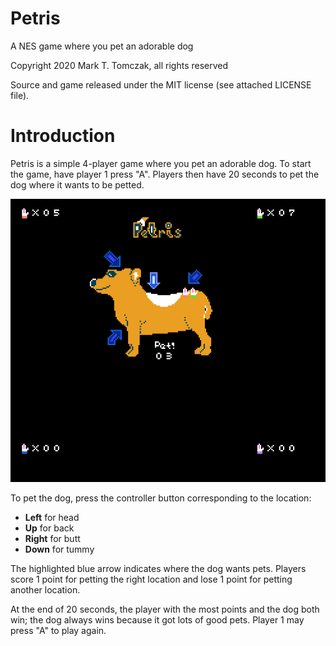 # Petris
A NES game where you pet an adorable dog

Copyright 2020 Mark T. Tomczak, all rights reserved

Source and game released under the MIT license (see attached LICENSE file).

# Introduction

Petris is a simple 4-player game where you pet an adorable dog. To start the
game, have player 1 press "A". Players then have 20 seconds to pet the dog
where it wants to be petted.

![Petris example game, showing hands petting adorable dog](/play.png)

To pet the dog, press the controller button corresponding to the location:

* **Left** for head
* **Up** for back
* **Right** for butt
* **Down** for tummy

The highlighted blue arrow indicates where the dog wants pets. Players score 1
point for petting the right location and lose 1 point for petting another
location.

At the end of 20 seconds, the player with the most points and the dog
both win; the dog always wins because it got lots of good pets. Player 1 may
press "A" to play again.
